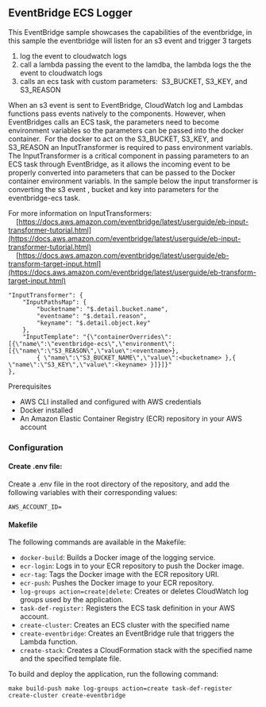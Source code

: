 ## EventBridge ECS Logger

This EventBridge sample showcases the capabilities of the eventbridge, in this sample the eventbridge will listen for an s3 event and trigger 3 targets 

1.  log the event to cloudwatch logs
2.  call a lambda passing the event to the lamdba, the lambda logs the the event to cloudwatch logs
3.  calls an ecs task with custom parameters:  S3\_BUCKET, S3\_KEY, and S3\_REASON

When an s3 event is sent to EventBridge, CloudWatch log and Lambdas functions pass events natively to the components. However, when EventBridges calls an ECS task, the parameters need to become environment variables so the parameters can be passed into the docker container.  For the docker to act on the S3\_BUCKET, S3\_KEY, and S3\_REASON an InputTransformer is required to pass environment variabls. The InputTransformer is a critical component in passing parameters to an ECS task through EventBridge, as it allows the incoming event to be properly converted into parameters that can be passed to the Docker container environment variabls. In the sample below the input transformer is converting the s3 event , bucket and key into parameters for the eventbridge-ecs task. 

For more information on InputTransformers:  
    [https://docs.aws.amazon.com/eventbridge/latest/userguide/eb-input-transformer-tutorial.html](https://docs.aws.amazon.com/eventbridge/latest/userguide/eb-input-transformer-tutorial.html)  
    [https://docs.aws.amazon.com/eventbridge/latest/userguide/eb-transform-target-input.html](https://docs.aws.amazon.com/eventbridge/latest/userguide/eb-transform-target-input.html)

```plaintext
"InputTransformer": {
    "InputPathsMap": {
        "bucketname": "$.detail.bucket.name",
        "eventname": "$.detail.reason",
        "keyname": "$.detail.object.key"
    },
    "InputTemplate": "{\"containerOverrides\": [{\"name\":\"eventbridge-ecs\",\"environment\":[{\"name\":\"S3_REASON\",\"value\":<eventname>},
        { \"name\":\"S3_BUCKET_NAME\",\"value\":<bucketname> },{ \"name\":\"S3_KEY\",\"value\":<keyname> }]}]}"
},
```

Prerequisites

*   AWS CLI installed and configured with AWS credentials
*   Docker installed
*   An Amazon Elastic Container Registry (ECR) repository in your AWS account

### Configuration

#### Create .env file:

Create a .env file in the root directory of the repository, and add the following variables with their corresponding values:

```plaintext
AWS_ACCOUNT_ID=  
```

#### Makefile

The following commands are available in the Makefile:

*   `docker-build`: Builds a Docker image of the logging service.
*   `ecr-login`: Logs in to your ECR repository to push the Docker image.
*   `ecr-tag`: Tags the Docker image with the ECR repository URI.
*   `ecr-push`: Pushes the Docker image to your ECR repository.
*   `log-groups action=create|delete`: Creates or deletes CloudWatch log groups used by the application.
*   `task-def-register:` Registers the ECS task definition in your AWS account.
*   `create-cluster`: Creates an ECS cluster with the specified name
*   `create-eventbridge`: Creates an EventBridge rule that triggers the Lambda function.
*   `create-stack`: Creates a CloudFormation stack with the specified name and the specified template file.

To build and deploy the application, run the following command:

`make build-push make log-groups action=create task-def-register create-cluster create-eventbridge`